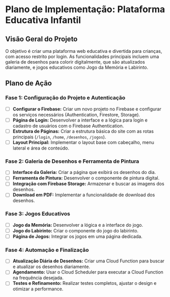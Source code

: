 # Plano de Implementação: Plataforma Educativa Infantil

## Visão Geral do Projeto

O objetivo é criar uma plataforma web educativa e divertida para crianças, com acesso restrito por login. As funcionalidades principais incluem uma galeria de desenhos para colorir digitalmente, que são atualizados diariamente, e jogos educativos como Jogo da Memória e Labirinto.

## Plano de Ação

### Fase 1: Configuração do Projeto e Autenticação

- [ ] **Configurar o Firebase:** Criar um novo projeto no Firebase e configurar os serviços necessários (Authentication, Firestore, Storage).
- [ ] **Página de Login:** Desenvolver a interface e a lógica para login e cadastro de usuários com o Firebase Authentication.
- [ ] **Estrutura de Páginas:** Criar a estrutura básica do site com as rotas principais (`/login`, `/home`, `/desenhos`, `/jogos`).
- [ ] **Layout Principal:** Implementar o layout base com cabeçalho, menu lateral e área de conteúdo.

### Fase 2: Galeria de Desenhos e Ferramenta de Pintura

- [ ] **Interface da Galeria:** Criar a página que exibirá os desenhos do dia.
- [ ] **Ferramenta de Pintura:** Desenvolver o componente de pintura digital.
- [ ] **Integração com Firebase Storage:** Armazenar e buscar as imagens dos desenhos.
- [ ] **Download em PDF:** Implementar a funcionalidade de download dos desenhos.

### Fase 3: Jogos Educativos

- [ ] **Jogo da Memória:** Desenvolver a lógica e a interface do jogo.
- [ ] **Jogo do Labirinto:** Criar o componente do jogo do labirinto.
- [ ] **Página de Jogos:** Integrar os jogos em uma página dedicada.

### Fase 4: Automação e Finalização

- [ ] **Atualização Diária de Desenhos:** Criar uma Cloud Function para buscar e atualizar os desenhos diariamente.
- [ ] **Agendamento:** Usar o Cloud Scheduler para executar a Cloud Function na frequência desejada.
- [ ] **Testes e Refinamento:** Realizar testes completos, ajustar o design e otimizar a performance.
